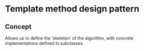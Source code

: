 ﻿# Template method design pattern

## Concept

Allows us to define the 'skeleton' of the algorithm, with concrete implementations defined in subclasses.
